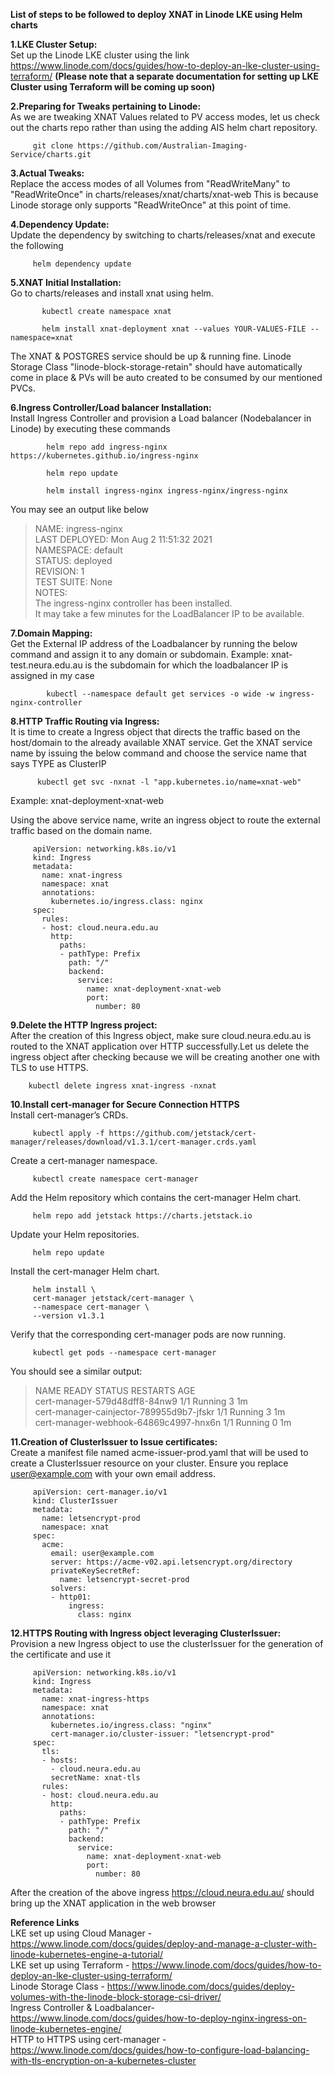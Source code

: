 **List of steps to be followed to deploy XNAT in Linode LKE using Helm charts**


         

**1.LKE Cluster Setup:**\
                                    Set up the Linode LKE cluster using the link https://www.linode.com/docs/guides/how-to-deploy-an-lke-cluster-using-terraform/ **(Please note that a separate documentation for setting up LKE Cluster using Terraform will be coming up soon)**

**2.Preparing for Tweaks pertaining to Linode:**\
                           As we are tweaking XNAT Values related to PV access modes, let us check out the charts repo rather than using the adding
AIS helm chart repository.
                          
         git clone https://github.com/Australian-Imaging-Service/charts.git

**3.Actual Tweaks:**\
                           Replace the access modes of all Volumes from "ReadWriteMany" to "ReadWriteOnce" in charts/releases/xnat/charts/xnat-web
This is because Linode storage only supports "ReadWriteOnce" at this point of time.

**4.Dependency Update:**\
                           Update the dependency by switching to charts/releases/xnat and execute the following
            
         helm dependency update

**5.XNAT Initial Installation:**\
                           Go to charts/releases and install xnat using helm.

           kubectl create namespace xnat

           helm install xnat-deployment xnat --values YOUR-VALUES-FILE --namespace=xnat

   The XNAT & POSTGRES service should be up & running fine. Linode Storage Class "linode-block-storage-retain" should have automatically
   come in place & PVs will be auto created to be consumed by our mentioned PVCs.

**6.Ingress Controller/Load balancer Installation:**\
                           Install Ingress Controller and provision a Load balancer (Nodebalancer in Linode) by executing these commands

            helm repo add ingress-nginx https://kubernetes.github.io/ingress-nginx

            helm repo update

            helm install ingress-nginx ingress-nginx/ingress-nginx

You may see an output like below

>NAME: ingress-nginx\
LAST DEPLOYED: Mon Aug  2 11:51:32 2021\
NAMESPACE: default\
STATUS: deployed\
REVISION: 1\
TEST SUITE: None\
NOTES:\
The ingress-nginx controller has been installed.\
It may take a few minutes for the LoadBalancer IP to be available.

**7.Domain Mapping:**\
                           Get the External IP address of the Loadbalancer by running the below command and assign it to any domain or subdomain.
   Example: xnat-test.neura.edu.au is the subdomain for which the loadbalancer IP is assigned in my case

            kubectl --namespace default get services -o wide -w ingress-nginx-controller

**8.HTTP Traffic Routing via Ingress:**\
                           It is time to create a Ingress object that directs the traffic based on the host/domain to the already available XNAT service.
   Get the XNAT service name by issuing the below command and choose the service name that says TYPE as ClusterIP

          kubectl get svc -nxnat -l "app.kubernetes.io/name=xnat-web"

   Example: xnat-deployment-xnat-web

   Using the above service name, write an ingress object to route the external traffic based on the domain name.

         apiVersion: networking.k8s.io/v1
         kind: Ingress
         metadata:
           name: xnat-ingress
           namespace: xnat
           annotations:
             kubernetes.io/ingress.class: nginx
         spec:
           rules:
           - host: cloud.neura.edu.au
             http:
               paths:
               - pathType: Prefix
                 path: "/"
                 backend:
                   service:
                     name: xnat-deployment-xnat-web
                     port:
                       number: 80

**9.Delete the HTTP Ingress project:**\
                           After the creation of this Ingress object, make sure cloud.neura.edu.au is routed to the XNAT application over HTTP successfully.Let us delete the ingress object after checking because we will be creating another one with TLS to use HTTPS.

        kubectl delete ingress xnat-ingress -nxnat

**10.Install cert-manager for Secure Connection HTTPS**\
                           Install cert-manager’s CRDs.

         kubectl apply -f https://github.com/jetstack/cert-manager/releases/download/v1.3.1/cert-manager.crds.yaml

Create a cert-manager namespace.

         kubectl create namespace cert-manager
Add the Helm repository which contains the cert-manager Helm chart.

         helm repo add jetstack https://charts.jetstack.io
Update your Helm repositories.

         helm repo update
Install the cert-manager Helm chart.

         helm install \
         cert-manager jetstack/cert-manager \
         --namespace cert-manager \
         --version v1.3.1
Verify that the corresponding cert-manager pods are now running.

         kubectl get pods --namespace cert-manager
You should see a similar output:

>NAME                                       READY   STATUS    RESTARTS   AGE\
cert-manager-579d48dff8-84nw9              1/1     Running   3          1m\
cert-manager-cainjector-789955d9b7-jfskr   1/1     Running   3          1m\
cert-manager-webhook-64869c4997-hnx6n      1/1     Running   0          1m

**11.Creation of ClusterIssuer to Issue certificates:**\
                           Create a manifest file named acme-issuer-prod.yaml that will be used to create a ClusterIssuer resource on your cluster. Ensure you replace user@example.com with your own email address.

         
         apiVersion: cert-manager.io/v1
         kind: ClusterIssuer
         metadata:
           name: letsencrypt-prod
           namespace: xnat
         spec:
           acme:
             email: user@example.com
             server: https://acme-v02.api.letsencrypt.org/directory
             privateKeySecretRef:
               name: letsencrypt-secret-prod
             solvers:
             - http01:
                 ingress:
                   class: nginx

**12.HTTPS Routing with Ingress object leveraging ClusterIssuer:**\
Provision a new Ingress object to use the clusterIssuer for the generation of the certificate and use it

         apiVersion: networking.k8s.io/v1
         kind: Ingress
         metadata:
           name: xnat-ingress-https
           namespace: xnat
           annotations:
             kubernetes.io/ingress.class: "nginx"
             cert-manager.io/cluster-issuer: "letsencrypt-prod"
         spec:
           tls:
           - hosts:
             - cloud.neura.edu.au
             secretName: xnat-tls
           rules:
           - host: cloud.neura.edu.au
             http:
               paths:
               - pathType: Prefix
                 path: "/"
                 backend:
                   service:
                     name: xnat-deployment-xnat-web
                     port:
                       number: 80


After the creation of the above ingress https://cloud.neura.edu.au/ should bring up the XNAT application in the web browser


**Reference Links**\
         LKE set up using Cloud Manager   - https://www.linode.com/docs/guides/deploy-and-manage-a-cluster-with-linode-kubernetes-engine-a-tutorial/ \
         LKE set up using Terraform       - https://www.linode.com/docs/guides/how-to-deploy-an-lke-cluster-using-terraform/ \
         Linode Storage Class             - https://www.linode.com/docs/guides/deploy-volumes-with-the-linode-block-storage-csi-driver/ \
         Ingress Controller & Loadbalancer- https://www.linode.com/docs/guides/how-to-deploy-nginx-ingress-on-linode-kubernetes-engine/ \
         HTTP to HTTPS using cert-manager - https://www.linode.com/docs/guides/how-to-configure-load-balancing-with-tls-encryption-on-a-kubernetes-cluster
